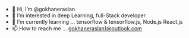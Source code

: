 - 👋 Hi, I’m @gokhaneraslan
- 👀 I’m interested in deep Learning, full-Stack developer
- 🌱 I’m currently learning ... tensorflow & tensorflow.js, Node.js React.js
- 📫 How to reach me ... gokhaneraslan1@outlook.com

<!---
GokhanEraslan/GokhanEraslan is a ✨ special ✨ repository because its `README.md` (this file) appears on your GitHub profile.
You can click the Preview link to take a look at your changes.
--->
